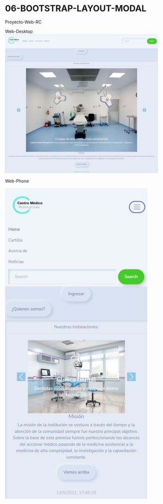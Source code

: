 # 06-BOOTSTRAP-LAYOUT-MODAL
 Proyecto-Web-RC

Web-Desktop
![](https://github.com/EricERodriguez/06-BOOTSTRAP-LAYAOUT-MODAL/blob/main/asset/image/github/web-desktop.png?raw=true)

Web-Phone

![](https://github.com/EricERodriguez/06-BOOTSTRAP-LAYAOUT-MODAL/blob/main/asset/image/github/web-phone.png?raw=true)
